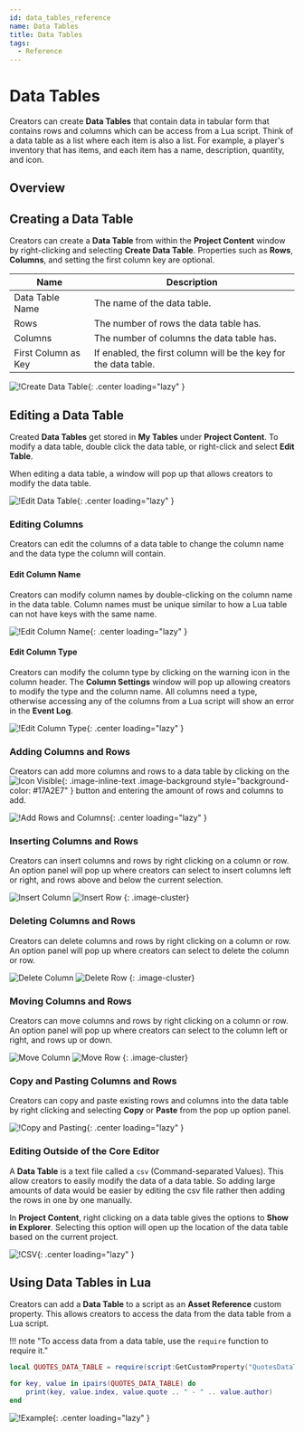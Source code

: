 ```yaml
---
id: data_tables_reference
name: Data Tables
title: Data Tables
tags:
  - Reference
---
```


# Data Tables

Creators can create **Data Tables** that contain data in tabular form that contains rows and columns which can be access from a Lua script. Think of a data table as a list where each item is also a list. For example, a player's inventory that has items, and each item has a name, description, quantity, and icon.

## Overview

## Creating a Data Table

Creators can create a **Data Table** from within the **Project Content** window by right-clicking and selecting **Create Data Table**. Properties such as **Rows**, **Columns**, and setting the first column key are optional.

| Name | Description |
| ---- | ----------- |
| Data Table Name | The name of the data table. |
| Rows | The number of rows the data table has. |
| Columns | The number of columns the data table has. |
| First Column as Key | If enabled, the first column will be the key for the data table. |

![!Create Data Table](../img/DataTables/create_table_prompt.png){: .center loading="lazy" }

## Editing a Data Table

<!-- vale Manticore.FirstPerson = NO -->
Created **Data Tables** get stored in **My Tables** under **Project Content**. To modify a data table, double click the data table, or right-click and select **Edit Table**.
<!-- vale Manticore.FirstPerson = YES -->
When editing a data table, a window will pop up that allows creators to modify the data table.

![!Edit Data Table](../img/DataTables/edit_table.png){: .center loading="lazy" }

### Editing Columns

Creators can edit the columns of a data table to change the column name and the data type the column will contain.

#### Edit Column Name

Creators can modify column names by double-clicking on the column name in the data table. Column names must be unique similar to how a Lua table can not have keys with the same name.

![!Edit Column Name](../img/DataTables/edit_column_name.png){: .center loading="lazy" }

#### Edit Column Type

Creators can modify the column type by clicking on the warning icon in the column header. The **Column Settings** window will pop up allowing creators to modify the type and the column name. All columns need a type, otherwise accessing any of the columns from a Lua script will show an error in the **Event Log**.

![!Edit Column Type](../img/DataTables/edit_column_type.png){: .center loading="lazy" }

### Adding Columns and Rows

Creators can add more columns and rows to a data table by clicking on the ![Icon Visible](../img/EditorManual/icons/Icon_Plus.png){: .image-inline-text .image-background style="background-color: #17A2E7" } button and entering the amount of rows and columns to add.

![!Add Rows and Columns](../img/DataTables/add_rows_columns.png){: .center loading="lazy" }

### Inserting Columns and Rows

Creators can insert columns and rows by right clicking on a column or row. An option panel will pop up where creators can select to insert columns left or right, and rows above and below the current selection.

![Insert Column](../img/DataTables/add_column "image_tooltip")
![Insert Row](../img/DataTables/add_row "image_tooltip")
{: .image-cluster}

### Deleting Columns and Rows

Creators can delete columns and rows by right clicking on a column or row. An option panel will pop up where creators can select to delete the column or row.

![Delete Column](../img/DataTables/delete_column "image_tooltip")
![Delete Row](../img/DataTables/delete_row "image_tooltip")
{: .image-cluster}

### Moving Columns and Rows

Creators can move columns and rows by right clicking on a column or row. An option panel will pop up where creators can select to the column left or right, and rows up or down.

![Move Column](../img/DataTables/move_column "image_tooltip")
![Move Row](../img/DataTables/move_row "image_tooltip")
{: .image-cluster}

### Copy and Pasting Columns and Rows

Creators can copy and paste existing rows and columns into the data table by right clicking and selecting **Copy** or **Paste** from the pop up option panel.

![!Copy and Pasting](../img/DataTables/copy_paste.png){: .center loading="lazy" }

### Editing Outside of the Core Editor

A **Data Table** is a text file called a `csv` (Command-separated Values). This allow creators to easily modify the data of a data table. So adding large amounts of data would be easier by editing the csv file rather then adding the rows in one by one manually.

In **Project Content**, right clicking on a data table gives the options to **Show in Explorer**. Selecting this option will open up the location of the data table based on the current project.

![!CSV](../img/DataTables/csv_file.png){: .center loading="lazy" }

## Using Data Tables in Lua

Creators can add a **Data Table** to a script as an **Asset Reference** custom property. This allows creators to access the data from the data table from a Lua script.

!!! note "To access data from a data table, use the `require` function to require it."

```lua
local QUOTES_DATA_TABLE = require(script:GetCustomProperty("QuotesDataTable"))

for key, value in ipairs(QUOTES_DATA_TABLE) do
    print(key, value.index, value.quote .. " - " .. value.author)
end
```

![!Example](../img/DataTables/example.png){: .center loading="lazy" }
